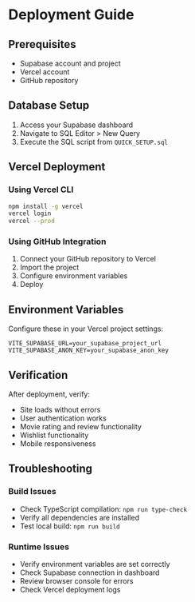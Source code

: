 # Deployment Guide

## Prerequisites

- Supabase account and project
- Vercel account
- GitHub repository

## Database Setup

1. Access your Supabase dashboard
2. Navigate to SQL Editor > New Query
3. Execute the SQL script from `QUICK_SETUP.sql`

## Vercel Deployment

### Using Vercel CLI

```bash
npm install -g vercel
vercel login
vercel --prod
```

### Using GitHub Integration

1. Connect your GitHub repository to Vercel
2. Import the project
3. Configure environment variables
4. Deploy

## Environment Variables

Configure these in your Vercel project settings:

```
VITE_SUPABASE_URL=your_supabase_project_url
VITE_SUPABASE_ANON_KEY=your_supabase_anon_key
```

## Verification

After deployment, verify:
- Site loads without errors
- User authentication works
- Movie rating and review functionality
- Wishlist functionality
- Mobile responsiveness

## Troubleshooting

### Build Issues
- Check TypeScript compilation: `npm run type-check`
- Verify all dependencies are installed
- Test local build: `npm run build`

### Runtime Issues
- Verify environment variables are set correctly
- Check Supabase connection in dashboard
- Review browser console for errors
- Check Vercel deployment logs